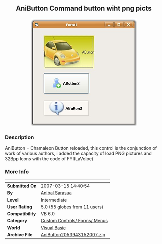 ﻿<div align="center">

## AniButton Command button wiht png picts

<img src="PIC2007315144559521.jpg">
</div>

### Description

AniButton = Chamaleon Button reloaded, this control is the conjunction of work of various authors, i added the capacity of load PNG pictures and 32Bpp Icons with the code of FYI(LaVolpe)
 
### More Info
 


<span>             |<span>
---                |---
**Submitted On**   |2007-03-15 14:40:54
**By**             |[Anibal Sarasua](https://github.com/Planet-Source-Code/PSCIndex/blob/master/ByAuthor/anibal-sarasua.md)
**Level**          |Intermediate
**User Rating**    |5.0 (55 globes from 11 users)
**Compatibility**  |VB 6\.0
**Category**       |[Custom Controls/ Forms/  Menus](https://github.com/Planet-Source-Code/PSCIndex/blob/master/ByCategory/custom-controls-forms-menus__1-4.md)
**World**          |[Visual Basic](https://github.com/Planet-Source-Code/PSCIndex/blob/master/ByWorld/visual-basic.md)
**Archive File**   |[AniButton2053943152007\.zip](https://github.com/Planet-Source-Code/anibal-sarasua-anibutton-command-button-wiht-png-picts__1-68143/archive/master.zip)








